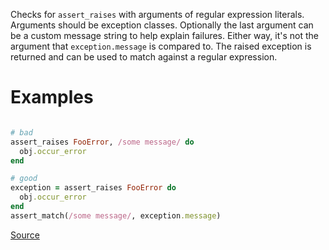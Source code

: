 
Checks for `assert_raises` with arguments of regular expression literals.
Arguments should be exception classes.
Optionally the last argument can be a custom message string to help explain failures.
Either way, it's not the argument that `exception.message` is compared to.
The raised exception is returned and can be used
to match against a regular expression.

# Examples

```ruby

# bad
assert_raises FooError, /some message/ do
  obj.occur_error
end

# good
exception = assert_raises FooError do
  obj.occur_error
end
assert_match(/some message/, exception.message)
```

[Source](http://www.rubydoc.info/gems/rubocop/RuboCop/Cop/Minitest/AssertRaisesWithRegexpArgument)